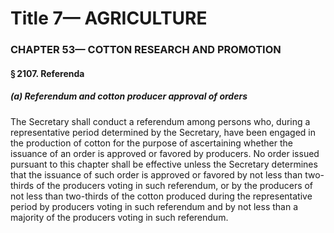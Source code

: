 
# Title 7— AGRICULTURE
### CHAPTER 53— COTTON RESEARCH AND PROMOTION
#### § 2107. Referenda
##### (a) Referendum and cotton producer approval of orders

The Secretary shall conduct a referendum among persons who, during a representative period determined by the Secretary, have been engaged in the production of cotton for the purpose of ascertaining whether the issuance of an order is approved or favored by producers. No order issued pursuant to this chapter shall be effective unless the Secretary determines that the issuance of such order is approved or favored by not less than two-thirds of the producers voting in such referendum, or by the producers of not less than two-thirds of the cotton produced during the representative period by producers voting in such referendum and by not less than a majority of the producers voting in such referendum.
